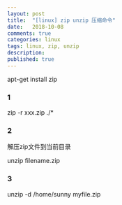 ```yaml
---
layout: post
title:  "[linux] zip unzip 压缩命令"
date:   2018-10-08
comments: true
categories: linux
tags: linux, zip, unzip
description:
published: true
---
```


apt-get install zip

### 1

zip -r xxx.zip ./*

### 2

解压zip文件到当前目录

unzip filename.zip

### 3 

unzip -d /home/sunny myfile.zip

